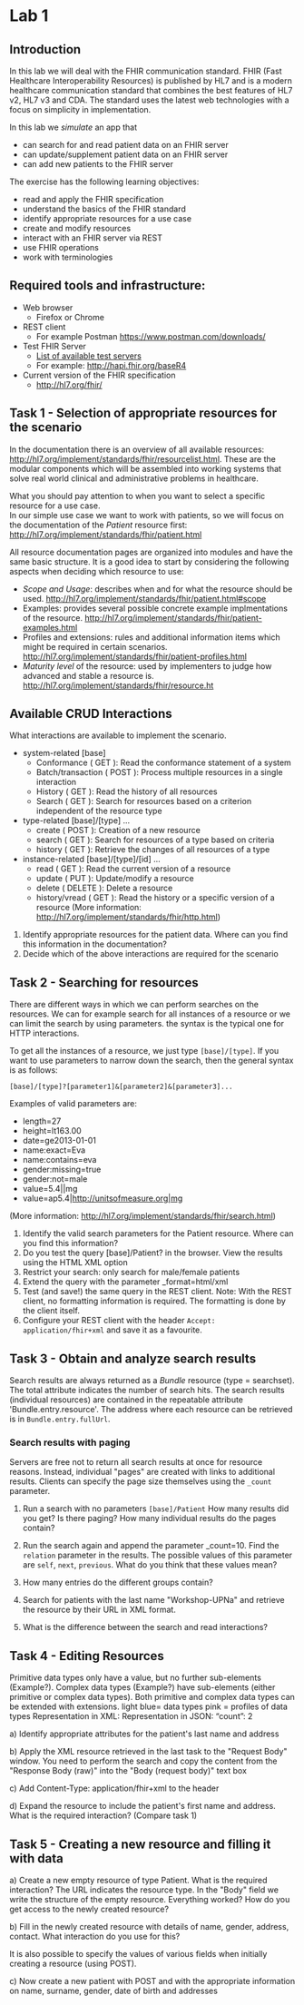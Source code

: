 # Lab 1

## Introduction

In this lab we will deal with the FHIR communication standard. FHIR (Fast Healthcare Interoperability Resources) is published by HL7 and is a modern healthcare communication standard that combines the best features of HL7 v2, HL7 v3 and CDA. The standard uses the latest web technologies with a focus on simplicity in implementation.

In this lab we *simulate* an app that
+ can search for and read patient data on an FHIR server
+ can update/supplement patient data on an FHIR server
+ can add new patients to the FHIR server

The exercise has the following learning objectives:
+ read and apply the FHIR specification
+ understand the basics of the FHIR standard
+ identify appropriate resources for a use case
+ create and modify resources
+ interact with an FHIR server via REST
+ use FHIR operations
+ work with terminologies

## Required tools and infrastructure:
+ Web browser
     + Firefox or Chrome
+ REST client
     + For example Postman https://www.postman.com/downloads/
+ Test FHIR Server
     + [List of available test servers](https://confluence.hl7.org/display/FHIR/Public+Test+Servers)
     + For example: http://hapi.fhir.org/baseR4
+ Current version of the FHIR specification
     + http://hl7.org/fhir/

## Task 1 - Selection of appropriate resources for the scenario

In the documentation there is an overview of all available resources: http://hl7.org/implement/standards/fhir/resourcelist.html. These are the modular components which will be assembled into working systems that solve real world clinical and administrative problems in healthcare.

What you should pay attention to when you want to select a specific resource for a use case.  
In our simple use case we want to work with patients, so we will focus on the documentation of the *Patient* resource first: http://hl7.org/implement/standards/fhir/patient.html

All resource documentation pages are organized into modules and have the same basic structure. It is a good idea to start by considering the following aspects when deciding which resource to use: 

+ *Scope and Usage*: describes when and for what the resource should be used. http://hl7.org/implement/standards/fhir/patient.html#scope
+ Examples: provides several possible concrete example implmentations of the resource. http://hl7.org/implement/standards/fhir/patient-examples.html
+ Profiles and extensions: rules and additional information items which might be required in certain scenarios. http://hl7.org/implement/standards/fhir/patient-profiles.html
+ *Maturity level* of the resource: used by implementers to judge how advanced and stable a resource is. http://hl7.org/implement/standards/fhir/resource.ht

## Available CRUD Interactions

What interactions are available to implement the scenario.
+ system-related [base]
     + Conformance ( GET ): Read the conformance statement of a system
     + Batch/transaction ( POST ): Process multiple resources in a single interaction
     + History ( GET ): Read the history of all resources
     + Search ( GET ): Search for resources based on a criterion independent of the resource type
+ type-related [base]/[type] ...
     + create ( POST ): Creation of a new resource
     + search ( GET ): Search for resources of a type based on criteria
     + history ( GET ): Retrieve the changes of all resources of a type
+ instance-related [base]/[type]/[id] ...
     + read ( GET ): Read the current version of a resource
     + update ( PUT ): Update/modify a resource
     + delete ( DELETE ): Delete a resource
     + history/vread ( GET ): Read the history or a specific version of a resource
(More information: http://hl7.org/implement/standards/fhir/http.html)

1. Identify appropriate resources for the patient data. Where can you find this information in the documentation?
2. Decide which of the above interactions are required for the scenario


## Task 2 - Searching for resources

There are different ways in which we can perform searches on the resources. We can for example search for all instances of a resource or we can limit the search by using parameters. the syntax is the typical one for HTTP interactions.

To get all the instances of a resource, we just type `[base]/[type]`. If you want to use parameters to narrow down the search, then the general syntax is as follows: 

`[base]/[type]?[parameter1]&[parameter2]&[parameter3]...`

Examples of valid parameters are:
+ length=27
+ height=lt163.00
+ date=ge2013-01-01
+ name:exact=Eva
+ name:contains=eva
+ gender:missing=true
+ gender:not=male
+ value=5.4||mg
+ value=ap5.4|http://unitsofmeasure.org|mg

(More information: http://hl7.org/implement/standards/fhir/search.html)

1. Identify the valid search parameters for the Patient resource. Where can you find this information?
2. Do you test the query [base]/Patient? in the browser. View the results using the HTML XML option
3. Restrict your search: only search for male/female patients
4. Extend the query with the parameter _format=html/xml
5. Test (and save!) the same query in the REST client. Note: With the REST client, no formatting information is required. The formatting is done by the client itself.
6. Configure your REST client with the header `Accept: application/fhir+xml` and save it as a favourite.


## Task 3 - Obtain and analyze search results

Search results are always returned as a *Bundle* resource (type = searchset). The total attribute indicates the number of search hits. The search results (individual resources) are contained in the repeatable attribute 'Bundle.entry.resource'. The address where each resource can be retrieved is in `Bundle.entry.fullUrl`.

### Search results with paging
Servers are free not to return all search results at once for resource reasons. Instead, individual "pages" are created with links to additional results. Clients can specify the page size themselves using the `_count` parameter.

1. Run a search with no parameters `[base]/Patient`
How many results did you get? Is there paging? How many individual results do the pages contain?

2. Run the search again and append the parameter _count=10. Find the `relation` parameter in the results. The possible values of this parameter are `self`, `next`, `previous`. What do you think that these values mean?

3. How many entries do the different groups contain?

4. Search for patients with the last name "Workshop-UPNa" and retrieve the resource by their URL in XML format.

5. What is the difference between the search and read interactions?


## Task 4 - Editing Resources

Primitive data types only have a value, but no further sub-elements (Example?). Complex data types (Example?) have sub-elements (either primitive or complex data types). Both primitive and complex data types can be extended with extensions.
light blue= data types
pink = profiles of data types
Representation in XML: <count value = “2”/>
Representation in JSON: “count”: 2




a) Identify appropriate attributes for the patient's last name and address





b) Apply the XML resource retrieved in the last task to the "Request Body" window. You need to perform the search and copy the content from the "Response Body (raw)" into the "Body (request body)" text box



c) Add Content-Type: application/fhir+xml to the header



d) Expand the resource to include the patient's first name and address. What is the required interaction? (Compare task 1)


## Task 5 - Creating a new resource and filling it with data

a) Create a new empty resource of type Patient. What is the required interaction?
The URL indicates the resource type. In the "Body" field we write the structure of the empty resource.
Everything worked? How do you get access to the newly created resource?





b) Fill in the newly created resource with details of name, gender, address, contact. What interaction do you use for this?




It is also possible to specify the values of various fields when initially creating a resource (using POST).

c) Now create a new patient with POST and with the appropriate information on name, surname, gender, date of birth and addresses


